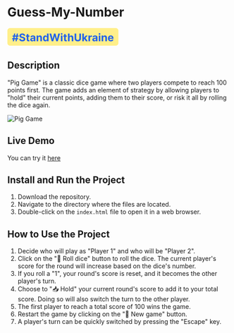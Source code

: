 # Guess-My-Number

[![StandWithUkraine](https://raw.githubusercontent.com/vshymanskyy/StandWithUkraine/main/badges/StandWithUkraine.svg)](https://github.com/vshymanskyy/StandWithUkraine/blob/main/docs/README.md)

## Description

"Pig Game" is a classic dice game where two players compete to reach 100 points first. The game adds an element of strategy by allowing players to "hold" their current points, adding them to their score, or risk it all by rolling the dice again.

<img width="755" alt="Pig Game" src="https://github.com/RomchikSt/Portfolio/assets/140477189/310635ea-441e-4d34-850d-db0bee0218e0">


## Live Demo

You can try it [here](https://rstp-piggame.netlify.app/)

## Install and Run the Project

1. Download the repository.
2. Navigate to the directory where the files are located.
3. Double-click on the `index.html` file to open it in a web browser.

## How to Use the Project

1. Decide who will play as "Player 1" and who will be "Player 2".
2. Click on the "🎲 Roll dice" button to roll the dice. The current player's score for the round will increase based on the dice's number.
3. If you roll a "1", your round's score is reset, and it becomes the other player's turn.
4. Choose to "📥 Hold" your current round's score to add it to your total score. Doing so will also switch the turn to the other player.
5. The first player to reach a total score of 100 wins the game.
6. Restart the game by clicking on the "🔄 New game" button.
7. A player's turn can be quickly switched by pressing the "Escape" key.
